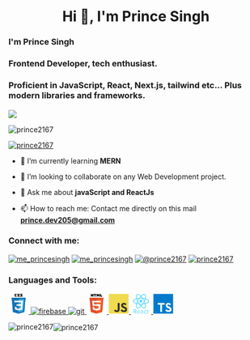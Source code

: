 <h1 align="center">Hi 👋, I'm Prince Singh</h1>
<h3>I'm Prince Singh </h3> <h3>  Frontend Developer, tech enthusiast.</h3> <h3> Proficient in  JavaScript, React, Next.js, tailwind etc... Plus modern libraries and frameworks.</h3>
<img align = "center" width="400" src="https://globaleducation.s3.ap-south-1.amazonaws.com/globaledu/gif/front-end-development.gif">

<p align="left"> <img src="https://komarev.com/ghpvc/?username=prince2167&label=Profile%20views&color=0e75b6&style=flat" alt="prince2167" /> </p>

<p align="left"> <a href="https://github.com/ryo-ma/github-profile-trophy"><img src="https://github-profile-trophy.vercel.app/?username=prince2167" alt="prince2167" /></a> </p>

- 🌱 I’m currently learning **MERN**

- 👯 I’m looking to collaborate on any Web Development project.

- 💬 Ask me about **javaScript and ReactJs**

- 📫 How to reach me: Contact me directly on this mail **prince.dev205@gmail.com**

<h3 align="left">Connect with me:</h3>
<p align="left">
<a href="https://twitter.com/me_princesingh" target="blank"><img align="center" src="https://raw.githubusercontent.com/rahuldkjain/github-profile-readme-generator/master/src/images/icons/Social/twitter.svg" alt="me_princesingh" height="30" width="40" /></a>
<a href="https://instagram.com/me_princesingh" target="blank"><img align="center" src="https://raw.githubusercontent.com/rahuldkjain/github-profile-readme-generator/master/src/images/icons/Social/instagram.svg" alt="me_princesingh" height="30" width="40" /></a>
<a href="https://hashnode.com/@prince2167" target="blank"><img align="center" src="https://raw.githubusercontent.com/rahuldkjain/github-profile-readme-generator/master/src/images/icons/Social/hashnode.svg" alt="@prince2167" height="30" width="40" /></a>
<a href="https://www.leetcode.com/prince2167" target="blank"><img align="center" src="https://raw.githubusercontent.com/rahuldkjain/github-profile-readme-generator/master/src/images/icons/Social/leet-code.svg" alt="prince2167" height="30" width="40" /></a>
</p>

<h3 align="left">Languages and Tools:</h3>
<p align="left"> <a href="https://www.w3schools.com/css/" target="_blank" rel="noreferrer"> <img src="https://raw.githubusercontent.com/devicons/devicon/master/icons/css3/css3-original-wordmark.svg" alt="css3" width="40" height="40"/> </a> <a href="https://firebase.google.com/" target="_blank" rel="noreferrer"> <img src="https://www.vectorlogo.zone/logos/firebase/firebase-icon.svg" alt="firebase" width="40" height="40"/> </a> <a href="https://git-scm.com/" target="_blank" rel="noreferrer"> <img src="https://www.vectorlogo.zone/logos/git-scm/git-scm-icon.svg" alt="git" width="40" height="40"/> </a> <a href="https://www.w3.org/html/" target="_blank" rel="noreferrer"> <img src="https://raw.githubusercontent.com/devicons/devicon/master/icons/html5/html5-original-wordmark.svg" alt="html5" width="40" height="40"/> </a> <a href="https://developer.mozilla.org/en-US/docs/Web/JavaScript" target="_blank" rel="noreferrer"> <img src="https://raw.githubusercontent.com/devicons/devicon/master/icons/javascript/javascript-original.svg" alt="javascript" width="40" height="40"/> </a> <a href="https://reactjs.org/" target="_blank" rel="noreferrer"> <img src="https://raw.githubusercontent.com/devicons/devicon/master/icons/react/react-original-wordmark.svg" alt="react" width="40" height="40"/> </a> <a href="https://www.typescriptlang.org/" target="_blank" rel="noreferrer"> <img src="https://raw.githubusercontent.com/devicons/devicon/master/icons/typescript/typescript-original.svg" alt="typescript" width="40" height="40"/> </a> </p>

<p><img align="left" src="https://github-readme-stats.vercel.app/api/top-langs?username=prince2167&show_icons=true&locale=en&layout=compact" alt="prince2167" /></p>


<p><img align="center" src="https://github-readme-streak-stats.herokuapp.com/?user=prince2167&" alt="prince2167" /></p>
